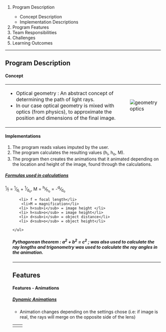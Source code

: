 <ol>
    <li>Program Description</li>
    <ul>
        <li>Concept Description</li>
        <li>Implementation Descriptions</li>
    </ul>
    <li>Program Features</li>
    <li>Team Responsibilities</li>
    <li>Challenges</li>
    <li>Learning Outcomes</li>
</ol>
<hr>
<h2>Program Description</h2>
<h4>Concept</h4>

<table>
    <tr>
       <td>
        <ul>
            <li>Optical geometry : An abstract concept of determining the path of light rays.</li>
            <li>In our case optical geometry is mixed with optics (from physics), to approximate the position and dimensions of the final image.</li>
        </ul>
       </td> 
       <td>
            <img src="https://upload.wikimedia.org/wikipedia/commons/thumb/9/97/Lens3b.svg/360px-Lens3b.svg.png" alt="geometry optics">
       </td>
    </tr>
</table>

<h4>Implementations</h4>

<ol>
    <li>The program reads values imputed by the user.</li>
    <li>The program calculates the resulting values (h<sub>i</sub>, h<sub>o</sub>, M).</li>
    <li>The program then creates the animations that it animated depending 
        on the location and height of the image, found through the calculations.</li>
</ol>

<h5><em><u>Formulas used in calculations</u></em></h5>

<p>
    <sup>1</sup>&frasl;<sub>f</sub> = 
    <sup>1</sup>&frasl;<sub>d<sub>i</sub></sub> + 
    <sup>1</sup>&frasl;<sub>d<sub>o</sub></sub>, 
    M = 
    <sup>h<sub>i</sub></sup>&frasl;<sub>h<sub>o</sub></sub> = 
    -<sup>d<sub>i</sub></sup>&frasl;<sub>d<sub>o</sub></sub>

</p>
    <ul>
        
       <li> f = focal length</li>
        <li>M = magnification</li>
       <li> h<sub>i</sub> = image height </li>
       <li> h<sub>o</sub> = image height</li>
       <li> d<sub>i</sub> = object distance</li>
       <li> d<sub>o</sub> = object height</li>
        
    </ul>

<h5><i>Pythagorean theorem : a<sup>2</sup> + b<sup>2</sup> = c<sup>2</sup> ; was also used to calculate the ray lengths and trigonometry was used to calculate the ray angles in the animation.</i></h5> 

<hr>

<h2>Features</h2>
<h4>Features - Animations</h4>
<h5><em><u>Dynamic Animations</u></em></h5>
<ul>
    <li>
        Animation changes depending on the settings chose (i.e: if image is real, the rays will merge on the opposite side of the lens)
    </li>
</ul>

<table>
    <tr>
        <td>
            <img src="" alt="">
        </td>
        <td>
            <img src="" alt="">
        </td>
    </tr>
</table>
